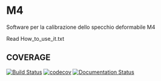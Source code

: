 # M4

Software per la calibrazione dello specchio deformabile M4

Read How_to_use_it.txt

## COVERAGE
[![Build Status](https://travis-ci.org/codecov/sourcegraph-codecov.svg?branch=master)](https://codecov.io/gh/ChiaraSelmi/M4/)
[![codecov](https://codecov.io/gh/codecov/sourcegraph-codecov/branch/master/graph/badge.svg?token=04PRSBMW11)](https://codecov.io/gh/ChiaraSelmi/M4/)
[![Documentation Status](https://readthedocs.org/projects/m4/badge/?version=latest)](https://m4.readthedocs.io/en/latest/?badge=latest)

